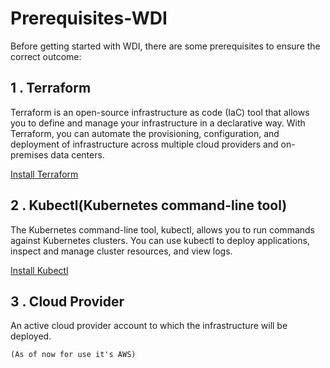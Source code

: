 # Prerequisites-WDI
Before getting started with WDI, there are some prerequisites to ensure the correct outcome:
## 1 . Terraform
Terraform is an open-source infrastructure as code (IaC) tool that allows you to define and manage your infrastructure in a declarative way. With Terraform, you can automate the provisioning, configuration, and deployment of infrastructure across multiple cloud providers and on-premises data centers.

[Install Terraform](https://developer.hashicorp.com/terraform/tutorials/aws-get-started/install-cli)
## 2 . Kubectl(Kubernetes command-line tool)
The Kubernetes command-line tool, kubectl, allows you to run commands against Kubernetes clusters. You can use kubectl to deploy applications, inspect and manage cluster resources, and view logs.

[Install Kubectl](https://docs.aws.amazon.com/eks/latest/userguide/install-kubectl.html)
## 3 . Cloud Provider
An active cloud provider account to which the infrastructure will be deployed.

    (As of now for use it's AWS)